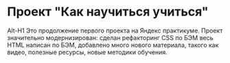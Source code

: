 # Проект "Как научиться учиться"
Alt-H1
Это продолжение первого проекта на Яндекс практикуме. 
Проект значительно модернизирован: сделан рефакторинг CSS по БЭМ 
весь HTML написан по БЭМ, 
добавлено много нового материала, такого как 
видео, полезные ресурсы, новые методики обучения.